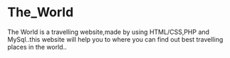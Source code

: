 # The_World
The World is a travelling website,made by using HTML/CSS,PHP and MySql..this website will help you to where you can find out best travelling places in the world..
